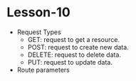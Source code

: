 # Lesson-10

- Request Types
  - GET: request to get a resource.
  - POST: request to create new data.
  - DELETE: request to delete data.
  - PUT: request to update data.
- Route parameters
